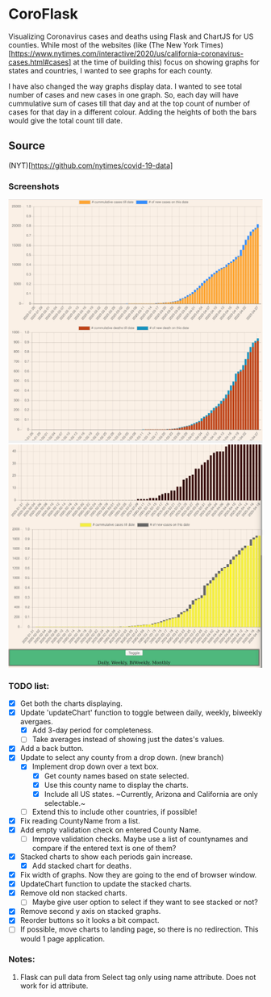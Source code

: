 # CoroFlask

Visualizing Coronavirus cases and deaths using Flask and ChartJS for US counties. 
While most of the websites (like (The New York Times)[https://www.nytimes.com/interactive/2020/us/california-coronavirus-cases.html#cases] at the time of building this) focus on showing graphs for states and countries, I wanted to see graphs for each county. 

I have also changed the way graphs display data. I wanted to see total number of cases and new cases in one graph. So, each day will have cummulative sum of cases till that day and at the top count of number of cases for that day in a different colour. Adding the heights of both the bars would give the total count till date.

## Source
(NYT)[https://github.com/nytimes/covid-19-data]

### Screenshots
![ScreenShot2020-04-28142438.jpg](/Screenshots/ScreenShot2020-04-28142438.jpg)
![Screen Shot 19-04-2020](/Screenshots/ScreenShot2020-04-19214043.jpg)


### TODO list:

- [x] Get both the charts displaying.
- [x] Update 'updateChart' function to toggle between daily, weekly, biweekly avergaes.
	- [x] Add 3-day period for completeness.
	- [ ] Take averages instead of showing just the dates's values.
- [x] Add a back button. 
- [x] Update to select any county from a drop down. (new branch)
	- [x] Implement drop down over a text box.
		- [x] Get county names based on state selected.
		- [x] Use this county name to display the charts.
		- [x] Include all US states. ~Currently, Arizona and California are only selectable.~
	- [ ] Extend this to include other countries, if possible!
- [x] Fix reading CountyName from a list.
- [x] Add empty validation check on entered County Name.
	- [ ] Improve validation checks. Maybe use a list of countynames and compare if the entered text is one of them?
- [x] Stacked charts to show each periods gain increase.
	- [x] Add stacked chart for deaths.
- [x] Fix width of graphs. Now they are going to the end of browser window.
- [x] UpdateChart function to update the stacked charts.
- [x] Remove old non stacked charts.
	- [ ] Maybe give user option to select if they want to see stacked or not? 
- [x] Remove second y axis on stacked graphs.
- [x] Reorder buttons so it looks a bit compact.
- [ ] If possible, move charts to landing page, so there is no redirection. This would 1 page application.

### Notes:
1. Flask can pull data from Select tag only using name attribute. Does not work for id attribute.